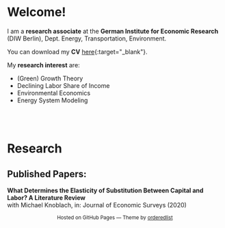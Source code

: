 <br/><br/>
<br/><br/>
# Welcome!

I am a **research associate** at the **German Institute for Economic Research** (DIW Berlin), Dept. Energy, Transportation, Environment.

You can download my **CV** [here](https://onedrive.live.com/download?cid=BD775751B616586F&resid=BD775751B616586F%218832&authkey=AFibbyuUBbk1oSw&em=2){:target="_blank"}.

My **research interest** are:

* (Green) Growth Theory
* Declining Labor Share of Income
* Environmental Economics
* Energy System Modeling

<br/><br/>

# Research

## Published Papers:

**What Determines the Elasticity of Substitution Between Capital and Labor? A Literature Review**<br/>
with Michael Knoblach, in: Journal of Economic Surveys (2020)




<p style="text-align: center;"><small>Hosted on GitHub Pages &mdash; Theme by <a href="https://github.com/orderedlist">orderedlist</a></small></p>